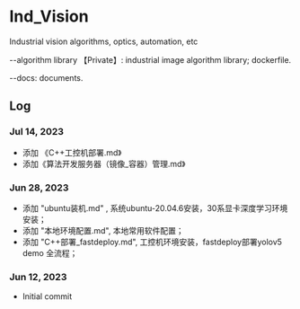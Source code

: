# Ind_Vision
Industrial vision algorithms, optics, automation, etc

--algorithm library 【Private】: industrial image algorithm library; dockerfile.

--docs: documents.

## Log
### Jul 14, 2023

- 添加 《C++工控机部署.md》
- 添加《算法开发服务器（镜像_容器）管理.md》

### Jun 28, 2023

- 添加 "ubuntu装机.md" ,  系统ubuntu-20.04.6安装，30系显卡深度学习环境安装；
- 添加 "本地环境配置.md", 本地常用软件配置；
- 添加 "C++部署_fastdeploy.md", 工控机环境安装，fastdeploy部署yolov5 demo 全流程；

### Jun 12, 2023

-  Initial commit
